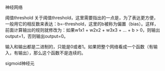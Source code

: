 神经网络

阈值threshold
关于阈值threshold，这里需要指出的一点是，为了表达更方便，一般用它的相反数来表达：b=-threshold，这里的b被称为偏置（bias）。这样，前面计算输出的规则就修改为：如果w1x1 + w2x2 + w3x3 + … + b > 0，则输出output=1，否则输出output=0。

输入和输出都是二进制的，只能是0或者1。如果把整个网络看成一个函数（有输入，有输出），那么这个函数不是连续的。

sigmoid神经元


